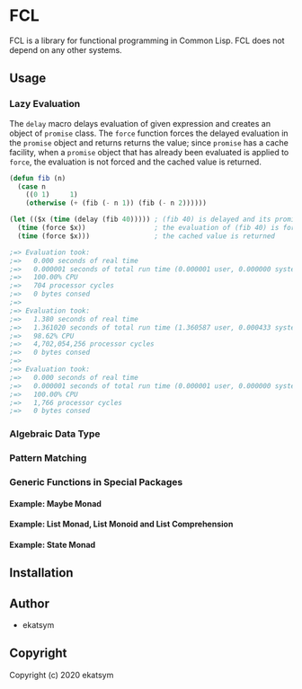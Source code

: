 # FCL
FCL is a library for functional programming in Common Lisp.
FCL does not depend on any other systems.

## Usage

### Lazy Evaluation

The `delay` macro delays evaluation of given expression and creates an object
of `promise` class. The `force` function forces the delayed evaluation in the
`promise` object and returns returns the value; since `promise` has a cache
facility, when a `promise` object that has already been evaluated is applied to
`force`, the evaluation is not forced and the cached value is returned.

```lisp
(defun fib (n)
  (case n
    ((0 1)     1)
    (otherwise (+ (fib (- n 1)) (fib (- n 2))))))

(let (($x (time (delay (fib 40))))) ; (fib 40) is delayed and its promise is binded to x
  (time (force $x))                 ; the evaluation of (fib 40) is forced
  (time (force $x)))                ; the cached value is returned

;=> Evaluation took:
;=>   0.000 seconds of real time
;=>   0.000001 seconds of total run time (0.000001 user, 0.000000 system)
;=>   100.00% CPU
;=>   704 processor cycles
;=>   0 bytes consed
;=>
;=> Evaluation took:
;=>   1.380 seconds of real time
;=>   1.361020 seconds of total run time (1.360587 user, 0.000433 system)
;=>   98.62% CPU
;=>   4,702,054,256 processor cycles
;=>   0 bytes consed
;=>
;=> Evaluation took:
;=>   0.000 seconds of real time
;=>   0.000001 seconds of total run time (0.000001 user, 0.000000 system)
;=>   100.00% CPU
;=>   1,766 processor cycles
;=>   0 bytes consed
```

### Algebraic Data Type

### Pattern Matching

### Generic Functions in Special Packages

#### Example: Maybe Monad

#### Example: List Monad, List Monoid and List Comprehension

#### Example: State Monad

## Installation

## Author

* ekatsym

## Copyright

Copyright (c) 2020 ekatsym
